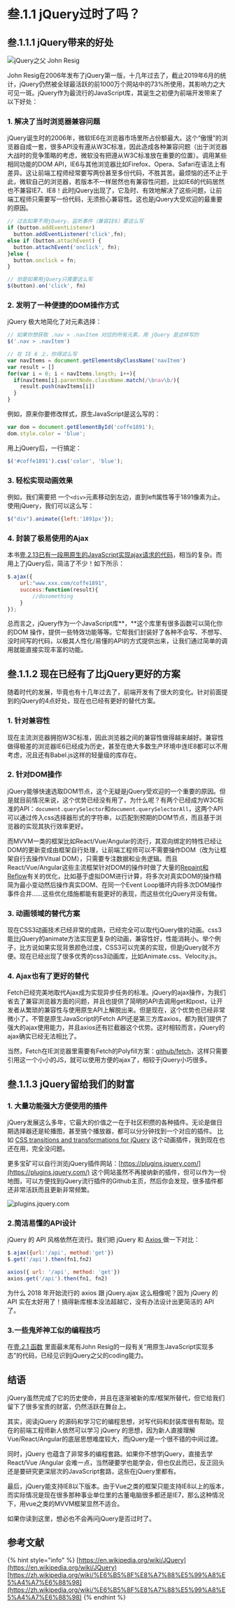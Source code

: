 # 叁.1.1 jQuery过时了吗？

## 叁.1.1.1 jQuery带来的好处

![jQuery&#x4E4B;&#x7236; John Resig](../.gitbook/assets/john-resig.jpg)

John Resig在2006年发布了jQuery第一版，十几年过去了，截止2019年6月的统计，jQuery仍然被全球最活跃的前1000万个网站中的73%所使用，其影响力之大可见一斑。jQuery作为最流行的JavaScript库，其诞生之初便为前端开发带来了以下好处：

### **1. 解决了当时浏览器兼容问题**

jQuery诞生时的2006年，微软IE6在浏览器市场里所占份额最大。这个“傲慢”的浏览器自成一套，很多API没有遵从W3C标准，因此造成各种兼容问题（出于浏览器大战时的竞争策略的考虑，微软没有把遵从W3C标准放在重要的位置）。调用某些相同功能的DOM API，IE6与其他浏览器比如Firefox、Opera、Safari在语法上有差异。这让前端工程师经常要写两份甚至多份代码，不胜其苦。最烦恼的还不止于此，微软自己的浏览器，若版本不一样居然也有兼容性问题，比如IE6的代码居然也不兼容IE7、IE8！此时jQuery出现了，它及时、有效地解决了这些问题，让前端工程师只需要写一份代码，无须担心兼容性。这也是jQuery大受欢迎的最重要的原因。

```javascript
// 过去如果不用jQuery，监听事件（兼容IE6）要这么写
if (button.addEventListener)  
  button.addEventListener('click',fn);
else if (button.attachEvent) { 
  button.attachEvent('onclick', fn);
}else {
  button.onclick = fn;
}

// 但是如果用jQuery只需要这么写
$(button).on('click', fn)
```

### **2. 发明了一种便捷的DOM操作方式**

jQuery 极大地简化了对元素选择：

```javascript
// 如果你想获取 .nav > .navItem 对应的所有元素，用 jQuery 是这样写的
$('.nav > .navItem')

// 在 IE 6 上，你得这么写
var navItems = document.getElementsByClassName('navItem')
var result = []
for(var i = 0; i < navItems.length; i++){
  if(navItems[i].parentNode.className.match(/\bnav\b/){
    result.push(navItems[i])
  }
}
```

例如，原来你要修改样式，原生JavaScript是这么写的：

```javascript
var dom = document.getElementById('coffe1891');
dom.style.color = 'blue';
```

用上jQuery后，一行搞定：

```javascript
$('#coffe1891').css('color', 'blue');
```

### **3. 轻松实现动画效果**

例如，我们需要把 一个`<div>`元素移动到左边，直到left属性等于1891像素为止。 使用jQuery，我们可以这么写：

```javascript
$("div").animate({left:'1891px'});
```

### **4. 封装了极易使用的Ajax**

本书[壹.2.13已有一段用原生的JavaScript实现ajax请求的代码](../1/1.2.13.md#ajax)，相当的复杂。而 用上了jQuery后，简洁了不少！如下所示：

```javascript
$.ajax({
    url:"www.xxx.com/coffe1891",
    success:function(result){
        //dosomething
    }
});
```

总而言之，jQuery作为一个JavaScript库**，**这个库里有很多函数可以简化你的DOM 操作，提供一些特效功能等等。它帮我们封装好了各种不会写、不想写、没时间写的代码，以极其人性化/易懂的API的方式提供出来，让我们通过简单的调用就能直接实现丰富的功能。

## 叁.1.1.2 现在已经有了比jQuery更好的方案

随着时代的发展，毕竟也有十几年过去了，前端开发有了很大的变化。针对前面提到的jQuery的4点好处，现在也已经有更好的替代方案。

### 1. 针对兼容性

现在主流浏览器拥抱W3C标准，因此浏览器之间的兼容性做得越来越好。兼容性做得极差的浏览器IE6已经成为历史，甚至在绝大多数生产环境中连IE8都可以不用考虑，况且还有Babel.js这样的轻量级的库存在。

### 2. 针对DOM操作

jQuery能够快速选取DOM节点，这个无疑是jQuery受欢迎的一个重要的原因。但是就目前情况来说，这个优势已经没有用了，为什么呢？有两个已经成为W3C标准的API：`document.querySelector`和`document.querySelectorAll`，这两个API可以通过传入css选择器形式的字符串，以匹配到预期的DOM节点，而且基于浏览器的实现其执行效率更好。

而MVVM一类的框架比如React/Vue/Angular的流行，其双向绑定的特性已经让DOM的更新变成由框架自行处理，让前端工程师可以不需要操作DOM（改为让框架自行去操作Vitual DOM），只需要专注数据和业务逻辑。而且React/Vue/Angular这些主流框架针对DOM的操作时做了大量的[Repaint和Reflow](../1/1.4.2.md)有关的优化，比如基于虚拟DOM进行计算，将多次对真实DOM的操作精简为最小变动然后操作真实DOM、在同一个Event Loop循环内将多次DOM操作事件合并……这些优化措施都能有能更好的表现，而这些优化jQuery并没有做。

### 3. 动画领域的替代方案

现在CSS3动画技术已经非常的成熟，已经完全可以取代jQuery做的动画。css3能比jQuery的animate方法实现更复杂的动画，兼容性好，性能消耗小。举个例子，比方说如果实现背景颜色过度，CSS3可以完美的实现，但是jQuery就不方便。现在已经出现了很多优秀的css3动画库，比如Animate.css、Velocity.js。

### 4. Ajax也有了更好的替代

Fetch已经完美地取代Ajax成为实现异步任务的标准。jQuery的ajax操作，为我们省去了兼容浏览器方面的问题，并且也提供了简明的API去调用get和post，让开发者从繁琐的兼容性与使用原生API上解脱出来。但是现在，这个优势也已经非常微小了。不管是原生JavaScript的Fetch API还是第三方库axios，都为我们提供了强大的ajax使用能力，并且axios还有拦截器这个优势。这时相较而言，jQuery的ajax确实已经无法相比了。

当然，Fetch在IE浏览器里需要有Fetch的Polyfill方案：[github/fetch](https://link.zhihu.com/?target=https%3A//github.com/github/fetch)，这样只需要引用这一个小小的JS，就可以使用方便的ajax了，相较于jQuery小巧很多。

## 叁.1.1.3 jQuery留给我们的财富

### 1. 大量功能强大方便使用的插件

jQuery发展这么多年，它最大的价值之一在于社区积攒的各种插件。无论是做日期选择器还是轮播图，甚至搞个播放器，都可以分分钟找到一个对应的插件。 比如 [CSS transitions and transformations for jQuery](http://ricostacruz.com/jquery.transit/) 这个动画插件，我到现在也还在用，完全没问题。

更多宝矿可以自行浏览jQuery插件网站：[https://plugins.jquery.com/](https://plugins.jquery.com/) 这个网站虽然不再接纳新的插件，但可以作为一份地图，可以方便找到jQuery流行插件的Github主页，然后你会发现，很多插件都还非常活跃而且更新非常频繁。

![plugins.jquery.com](../.gitbook/assets/3.1.1.3.1.jpg)

### 2.简洁易懂的API设计

jQuery 的 API 风格依然在流行。我们把 jQuery 和 [Axios ](https://github.com/axios/axios)做一下对比：

```javascript
$.ajax({url:'/api', method:'get'})
$.get('/api').then(fn1,fn2)

axios({ url: '/api', method: 'get'})
axios.get('/api').then(fn1, fn2)
```

为什么 2018 年开始流行的 axios 跟 jQuery.ajax 这么相像呢？因为 jQuery 的 API 实在太好用了！搞得新库根本没法超越它，没有办法设计出更简洁的 API 了。

### 3.一些鬼斧神工似的编程技巧

在[壹.2.1 函数](../1/1.2.1.md) 里面最末尾有John Resig的一段有关“用原生JavaScript实现多态”的代码，已经见识到jQuery之父的coding能力。

## 结语

jQuery虽然完成了它的历史使命，并且在逐渐被新的库/框架所替代，但它给我们留下了很多宝贵的财富，仍然活跃在舞台上。

其实，阅读jQuery 的源码和学习它的编程思想，对写代码和封装库很有帮助。现在的前端工程师新人依然可以学习 jQuery 的思想，因为新人直接理解Vue/React/Angular的底层思想难度较大，而jQuery是一个很不错的中间过渡。

同时，jQuery 也蕴含了非常多的编程套路。如果你不想学jQuery，直接去学 React/Vue /Angular 会难一点，当然硬要学也能学会，但也仅此而已，反正回头还是要研究更深层次的JavaScript套路，这些在jQuery里都有。

最后，jQuery能支持IE8以下版本。由于Vue之类的框架只能支持IE8以上的版本，而实际情况是现在很多那种事业单位里的古董电脑很多都还是IE7，那么这种情况下，用vue之类的MVVM框架显然不适合。

如果你读到这里，想必也不会再问jQuery是否过时了。

## 参考文献

{% hint style="info" %}
[https://en.wikipedia.org/wiki/JQuery](https://en.wikipedia.org/wiki/JQuery)  
[https://zh.wikipedia.org/wiki/%E6%B5%8F%E8%A7%88%E5%99%A8%E5%A4%A7%E6%88%98](https://zh.wikipedia.org/wiki/%E6%B5%8F%E8%A7%88%E5%99%A8%E5%A4%A7%E6%88%98)
{% endhint %}

